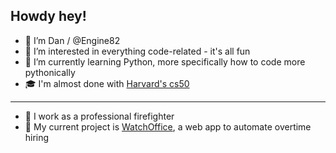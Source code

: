 ## Howdy hey!
- 👋 I’m Dan / @Engine82
- 👀 I’m interested in everything code-related - it's all fun
- 🌱 I’m currently learning Python, more specifically how to code more pythonically
- 🎓 I'm almost done with [Harvard's cs50](https://cs50.harvard.edu/x/2023/)
---
- :fire_engine: I work as a professional firefighter
- :calendar: My current project is [WatchOffice](https://github.com/Engine82/WatchOffice), a web app to automate overtime hiring
<!-- - 💞️ I’m looking to collaborate on ... 
- 📫 How to reach me ...


Engine82/Engine82 is a ✨ special ✨ repository because its `README.md` (this file) appears on your GitHub profile.
You can click the Preview link to take a look at your changes.
-->
